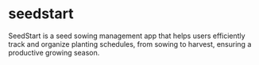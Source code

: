 # seedstart
SeedStart is a seed sowing management app that helps users efficiently track and organize planting schedules, from sowing to harvest, ensuring a productive growing season.
